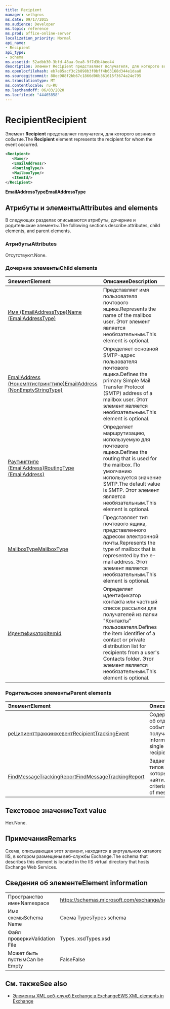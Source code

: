 ```yaml
---
title: Recipient
manager: sethgros
ms.date: 09/17/2015
ms.audience: Developer
ms.topic: reference
ms.prod: office-online-server
localization_priority: Normal
api_name:
- Recipient
api_type:
- schema
ms.assetid: 52adbb30-3bfd-48aa-9ea8-9f7d3b4bee44
description: Элемент Recipient представляет получателя, для которого возникло событие.
ms.openlocfilehash: eb7e85acf3c2b898b3f0bff4b63168d344e1daa8
ms.sourcegitcommit: 88ec988f2bb67c1866d06b361615f3674a24e795
ms.translationtype: MT
ms.contentlocale: ru-RU
ms.lasthandoff: 06/03/2020
ms.locfileid: "44465858"
---
```

# <a name="recipient"></a><span data-ttu-id="58ba8-103">Recipient</span><span class="sxs-lookup"><span data-stu-id="58ba8-103">Recipient</span></span>

<span data-ttu-id="58ba8-104">Элемент **Recipient** представляет получателя, для которого возникло событие.</span><span class="sxs-lookup"><span data-stu-id="58ba8-104">The **Recipient** element represents the recipient for whom the event occurred.</span></span> 
  
```XML
<Recipient>
   <Name/>
   <EmailAddress/>
   <RoutingType/>
   <MailboxType/>
   <ItemId/>
</Recipient>
```

 <span data-ttu-id="58ba8-105">**EmailAddressType**</span><span class="sxs-lookup"><span data-stu-id="58ba8-105">**EmailAddressType**</span></span>
## <a name="attributes-and-elements"></a><span data-ttu-id="58ba8-106">Атрибуты и элементы</span><span class="sxs-lookup"><span data-stu-id="58ba8-106">Attributes and elements</span></span>

<span data-ttu-id="58ba8-107">В следующих разделах описываются атрибуты, дочерние и родительские элементы.</span><span class="sxs-lookup"><span data-stu-id="58ba8-107">The following sections describe attributes, child elements, and parent elements.</span></span>
  
### <a name="attributes"></a><span data-ttu-id="58ba8-108">Атрибуты</span><span class="sxs-lookup"><span data-stu-id="58ba8-108">Attributes</span></span>

<span data-ttu-id="58ba8-109">Отсутствуют.</span><span class="sxs-lookup"><span data-stu-id="58ba8-109">None.</span></span>
  
### <a name="child-elements"></a><span data-ttu-id="58ba8-110">Дочерние элементы</span><span class="sxs-lookup"><span data-stu-id="58ba8-110">Child elements</span></span>

|<span data-ttu-id="58ba8-111">**Элемент**</span><span class="sxs-lookup"><span data-stu-id="58ba8-111">**Element**</span></span>|<span data-ttu-id="58ba8-112">**Описание**</span><span class="sxs-lookup"><span data-stu-id="58ba8-112">**Description**</span></span>|
|:-----|:-----|
|[<span data-ttu-id="58ba8-113">Имя (EmailAddressType)</span><span class="sxs-lookup"><span data-stu-id="58ba8-113">Name (EmailAddressType)</span></span>](name-emailaddresstype.md) <br/> |<span data-ttu-id="58ba8-114">Представляет имя пользователя почтового ящика.</span><span class="sxs-lookup"><span data-stu-id="58ba8-114">Represents the name of the mailbox user.</span></span> <span data-ttu-id="58ba8-115">Этот элемент является необязательным.</span><span class="sxs-lookup"><span data-stu-id="58ba8-115">This element is optional.</span></span>  <br/> |
|[<span data-ttu-id="58ba8-116">EmailAddress (Нонемптистрингтипе)</span><span class="sxs-lookup"><span data-stu-id="58ba8-116">EmailAddress (NonEmptyStringType)</span></span>](emailaddress-nonemptystringtype.md) <br/> |<span data-ttu-id="58ba8-117">Определяет основной SMTP-адрес пользователя почтового ящика.</span><span class="sxs-lookup"><span data-stu-id="58ba8-117">Defines the primary Simple Mail Transfer Protocol (SMTP) address of a mailbox user.</span></span> <span data-ttu-id="58ba8-118">Этот элемент является необязательным.</span><span class="sxs-lookup"><span data-stu-id="58ba8-118">This element is optional.</span></span>  <br/> |
|[<span data-ttu-id="58ba8-119">Раутингтипе (EmailAddress)</span><span class="sxs-lookup"><span data-stu-id="58ba8-119">RoutingType (EmailAddress)</span></span>](routingtype-emailaddress.md) <br/> |<span data-ttu-id="58ba8-120">Определяет маршрутизацию, используемую для почтового ящика.</span><span class="sxs-lookup"><span data-stu-id="58ba8-120">Defines the routing that is used for the mailbox.</span></span> <span data-ttu-id="58ba8-121">По умолчанию используется значение SMTP.</span><span class="sxs-lookup"><span data-stu-id="58ba8-121">The default value is SMTP.</span></span> <span data-ttu-id="58ba8-122">Этот элемент является необязательным.</span><span class="sxs-lookup"><span data-stu-id="58ba8-122">This element is optional.</span></span>  <br/> |
|[<span data-ttu-id="58ba8-123">MailboxType</span><span class="sxs-lookup"><span data-stu-id="58ba8-123">MailboxType</span></span>](mailboxtype.md) <br/> |<span data-ttu-id="58ba8-124">Представляет тип почтового ящика, представленного адресом электронной почты.</span><span class="sxs-lookup"><span data-stu-id="58ba8-124">Represents the type of mailbox that is represented by the e-mail address.</span></span> <span data-ttu-id="58ba8-125">Этот элемент является необязательным.</span><span class="sxs-lookup"><span data-stu-id="58ba8-125">This element is optional.</span></span>  <br/> |
|[<span data-ttu-id="58ba8-126">Идентификатор</span><span class="sxs-lookup"><span data-stu-id="58ba8-126">ItemId</span></span>](itemid.md) <br/> |<span data-ttu-id="58ba8-127">Определяет идентификатор контакта или частный список рассылки для получателей из папки "Контакты" пользователя.</span><span class="sxs-lookup"><span data-stu-id="58ba8-127">Defines the item identifier of a contact or private distribution list for recipients from a user's Contacts folder.</span></span> <span data-ttu-id="58ba8-128">Этот элемент является необязательным.</span><span class="sxs-lookup"><span data-stu-id="58ba8-128">This element is optional.</span></span>  <br/> |
   
### <a name="parent-elements"></a><span data-ttu-id="58ba8-129">Родительские элементы</span><span class="sxs-lookup"><span data-stu-id="58ba8-129">Parent elements</span></span>

|<span data-ttu-id="58ba8-130">**Элемент**</span><span class="sxs-lookup"><span data-stu-id="58ba8-130">**Element**</span></span>|<span data-ttu-id="58ba8-131">**Описание**</span><span class="sxs-lookup"><span data-stu-id="58ba8-131">**Description**</span></span>|
|:-----|:-----|
|[<span data-ttu-id="58ba8-132">реЦипиенттраккинжевент</span><span class="sxs-lookup"><span data-stu-id="58ba8-132">RecipientTrackingEvent</span></span>](recipienttrackingevent.md) <br/> |<span data-ttu-id="58ba8-133">Содержит сведения об отдельном событии получателя.</span><span class="sxs-lookup"><span data-stu-id="58ba8-133">Contains information for a single event for a recipient.</span></span>  <br/> |
|[<span data-ttu-id="58ba8-134">FindMessageTrackingReport</span><span class="sxs-lookup"><span data-stu-id="58ba8-134">FindMessageTrackingReport</span></span>](findmessagetrackingreport.md) <br/> |<span data-ttu-id="58ba8-135">Задает условия для типов сообщений, которые требуется найти.</span><span class="sxs-lookup"><span data-stu-id="58ba8-135">Specifies criteria for the types of messages to find.</span></span>  <br/> |
   
## <a name="text-value"></a><span data-ttu-id="58ba8-136">Текстовое значение</span><span class="sxs-lookup"><span data-stu-id="58ba8-136">Text value</span></span>

<span data-ttu-id="58ba8-137">Нет.</span><span class="sxs-lookup"><span data-stu-id="58ba8-137">None.</span></span>
  
## <a name="remarks"></a><span data-ttu-id="58ba8-138">Примечания</span><span class="sxs-lookup"><span data-stu-id="58ba8-138">Remarks</span></span>

<span data-ttu-id="58ba8-139">Схема, описывающая этот элемент, находится в виртуальном каталоге IIS, в котором размещены веб-службы Exchange.</span><span class="sxs-lookup"><span data-stu-id="58ba8-139">The schema that describes this element is located in the IIS virtual directory that hosts Exchange Web Services.</span></span>
  
## <a name="element-information"></a><span data-ttu-id="58ba8-140">Сведения об элементе</span><span class="sxs-lookup"><span data-stu-id="58ba8-140">Element information</span></span>

|||
|:-----|:-----|
|<span data-ttu-id="58ba8-141">Пространство имен</span><span class="sxs-lookup"><span data-stu-id="58ba8-141">Namespace</span></span>  <br/> |https://schemas.microsoft.com/exchange/services/2006/types  <br/> |
|<span data-ttu-id="58ba8-142">Имя схемы</span><span class="sxs-lookup"><span data-stu-id="58ba8-142">Schema Name</span></span>  <br/> |<span data-ttu-id="58ba8-143">Схема Types</span><span class="sxs-lookup"><span data-stu-id="58ba8-143">Types schema</span></span>  <br/> |
|<span data-ttu-id="58ba8-144">Файл проверки</span><span class="sxs-lookup"><span data-stu-id="58ba8-144">Validation File</span></span>  <br/> |<span data-ttu-id="58ba8-145">Types. xsd</span><span class="sxs-lookup"><span data-stu-id="58ba8-145">Types.xsd</span></span>  <br/> |
|<span data-ttu-id="58ba8-146">Может быть пустым</span><span class="sxs-lookup"><span data-stu-id="58ba8-146">Can be Empty</span></span>  <br/> |<span data-ttu-id="58ba8-147">False</span><span class="sxs-lookup"><span data-stu-id="58ba8-147">False</span></span>  <br/> |
   
## <a name="see-also"></a><span data-ttu-id="58ba8-148">См. также</span><span class="sxs-lookup"><span data-stu-id="58ba8-148">See also</span></span>



- [<span data-ttu-id="58ba8-149">Элементы XML веб-служб Exchange в Exchange</span><span class="sxs-lookup"><span data-stu-id="58ba8-149">EWS XML elements in Exchange</span></span>](ews-xml-elements-in-exchange.md)

